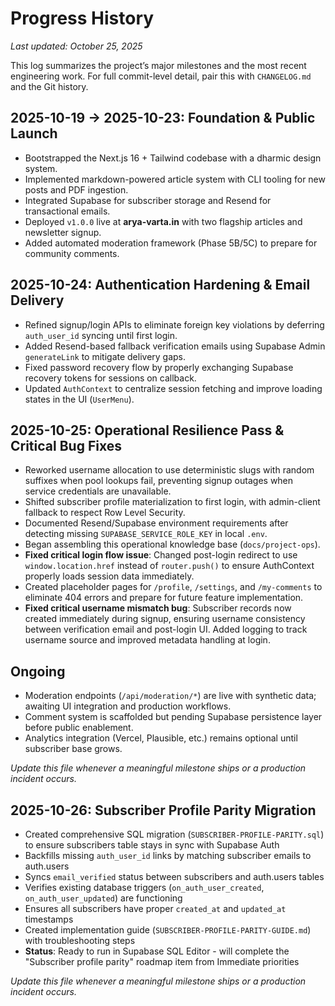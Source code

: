 # Progress History

_Last updated: October 25, 2025_

This log summarizes the project’s major milestones and the most recent engineering work. For full commit-level detail, pair this with `CHANGELOG.md` and the Git history.

## 2025-10-19 → 2025-10-23: Foundation & Public Launch

- Bootstrapped the Next.js 16 + Tailwind codebase with a dharmic design system.
- Implemented markdown-powered article system with CLI tooling for new posts and PDF ingestion.
- Integrated Supabase for subscriber storage and Resend for transactional emails.
- Deployed `v1.0.0` live at **arya-varta.in** with two flagship articles and newsletter signup.
- Added automated moderation framework (Phase 5B/5C) to prepare for community comments.

## 2025-10-24: Authentication Hardening & Email Delivery

- Refined signup/login APIs to eliminate foreign key violations by deferring `auth_user_id` syncing until first login.
- Added Resend-based fallback verification emails using Supabase Admin `generateLink` to mitigate delivery gaps.
- Fixed password recovery flow by properly exchanging Supabase recovery tokens for sessions on callback.
- Updated `AuthContext` to centralize session fetching and improve loading states in the UI (`UserMenu`).

## 2025-10-25: Operational Resilience Pass & Critical Bug Fixes

- Reworked username allocation to use deterministic slugs with random suffixes when pool lookups fail, preventing signup outages when service credentials are unavailable.
- Shifted subscriber profile materialization to first login, with admin-client fallback to respect Row Level Security.
- Documented Resend/Supabase environment requirements after detecting missing `SUPABASE_SERVICE_ROLE_KEY` in local `.env`.
- Began assembling this operational knowledge base (`docs/project-ops`).
- **Fixed critical login flow issue**: Changed post-login redirect to use `window.location.href` instead of `router.push()` to ensure AuthContext properly loads session data immediately.
- Created placeholder pages for `/profile`, `/settings`, and `/my-comments` to eliminate 404 errors and prepare for future feature implementation.
- **Fixed critical username mismatch bug**: Subscriber records now created immediately during signup, ensuring username consistency between verification email and post-login UI. Added logging to track username source and improved metadata handling at login.

## Ongoing

- Moderation endpoints (`/api/moderation/*`) are live with synthetic data; awaiting UI integration and production workflows.
- Comment system is scaffolded but pending Supabase persistence layer before public enablement.
- Analytics integration (Vercel, Plausible, etc.) remains optional until subscriber base grows.

_Update this file whenever a meaningful milestone ships or a production incident occurs._

## 2025-10-26: Subscriber Profile Parity Migration

- Created comprehensive SQL migration (`SUBSCRIBER-PROFILE-PARITY.sql`) to ensure subscribers table stays in sync with Supabase Auth
- Backfills missing `auth_user_id` links by matching subscriber emails to auth.users
- Syncs `email_verified` status between subscribers and auth.users tables
- Verifies existing database triggers (`on_auth_user_created`, `on_auth_user_updated`) are functioning
- Ensures all subscribers have proper `created_at` and `updated_at` timestamps
- Created implementation guide (`SUBSCRIBER-PROFILE-PARITY-GUIDE.md`) with troubleshooting steps
- **Status**: Ready to run in Supabase SQL Editor - will complete the "Subscriber profile parity" roadmap item from Immediate priorities

_Update this file whenever a meaningful milestone ships or a production incident occurs._